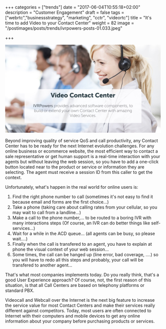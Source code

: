 +++
categories = ["trends"]
date = "2017-06-04T10:55:18+02:00"
description = "Customer Engagement"
draft = false
tags = ["webrtc","businessstrategy", "marketing", "cctr", "videortc"]
title = "It's time to add Video to your Contact Center"
weight = 82
image = "/postimages/posts/trends/ivrpowers-posts-01.033.jpeg"

+++

![Man holding a phone](/postimages/posts/trends/ivrpowers-posts-01.032.jpeg)

Beyond improving quality of service QoS and call productivity, any Contact Center has to be ready for the next Internet evolution challenges. For any online business or ecommerce website, the most efficient way to contact a sale representative or get human support is a real-time interaction with your agents but without leaving the web session, so you have to add a one-click button located near to the product or service or information they are selecting. The agent must receive a session ID from this caller to get the context.

Unfortunately, what's happen in the real world for online users is:

1. Find the right phone number to call (sometimes it's not easy to find it because email and forms are the first choice…)
2. Take a phone (taking care about calling rates from your cellular, so you may wait to call from a landline…)
3. Make a call to the phone number,… to be routed to a boring IVR with many interactions steps (Of course, an IVR can do better things like self-services…)
4. Wait for a while in the ACD queue… (all agents can be busy, so please wait….)
5. Finally when the call is transfered to an agent,  you have to explain at phone the visual context of your web session… 
6. Some times, the call can be hanged up (line error, bad coverage, ….) so you will have to redo all this steps and probably, your call will be transfered to another agent…

That's what most companies implements today. Do you really think, that's a good User Experience approach? Of course, not, the first reason of this situation, is that all Call Centers are based on telephony platforms or standard PBX. 

Videocall and Webcall over the Internet is the next big feature to increase the service value for most Contact Centers and make their services really different against competitors. Today, most users are often connected to Internet with their computers and mobile devices to get any online information about your company before purchasing products or services.

